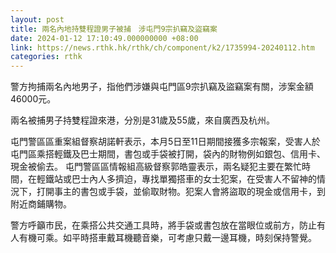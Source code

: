 ```yaml
---
layout: post
title: 兩名內地持雙程證男子被捕　涉屯門9宗扒竊及盜竊案
date: 2024-01-12 17:10:49.000000000 +08:00
link: https://news.rthk.hk/rthk/ch/component/k2/1735994-20240112.htm
categories: rthk
---
```


警方拘捕兩名內地男子，指他們涉嫌與屯門區9宗扒竊及盜竊案有關，涉案金額46000元。

兩名被捕男子持雙程證來港，分別是31歲及55歲，來自廣西及杭州。

屯門警區區重案組督察胡諾軒表示，本月5日至11日期間接獲多宗報案，受害人於屯門區乘搭輕鐵及巴士期間，書包或手袋被打開，袋內的財物例如銀包、信用卡、現金被偷去。 屯門警區區情報組高級督察郭皓靈表示，兩名疑犯主要在繁忙時間，在輕鐵站或巴士內人多擠迫，專找單獨搭車的女士犯案，在受害人不留神的情況下，打開事主的書包或手袋，並偷取財物。犯案人會將盜取的現金或信用卡，到附近商鋪購物。

警方呼籲市民，在乘搭公共交通工具時，將手袋或書包放在當眼位或前方，防止有人有機可乘。如平時搭車戴耳機聽音樂，可考慮只戴一邊耳機，時刻保持警覺。
